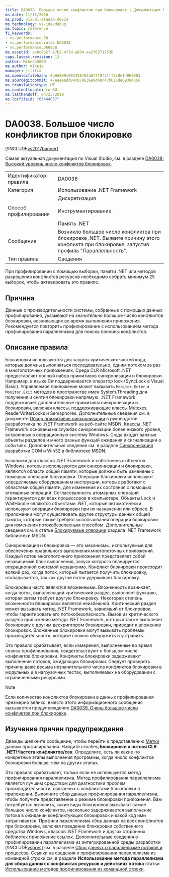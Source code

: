 ```yaml
---
title: DA0038. Большое число конфликтов при блокировке | Документация Майкрософт
ms.date: 11/15/2016
ms.prod: visual-studio-dev14
ms.technology: vs-ide-debug
ms.topic: reference
f1_keywords:
- vs.performance.38
- vs.performance.rules.DA0038
- vs.performance.DA0038
ms.assetid: ae0c8b2f-17b2-4f3d-a834-aa2f6371753b
caps.latest.revision: 13
author: MikeJo5000
ms.author: mikejo
manager: jillfra
ms.openlocfilehash: 0a9d809c901458782a8f7f9f3fff2c8e14069083
ms.sourcegitcommit: 47eeeeadd84c879636e9d48747b615de69384356
ms.translationtype: HT
ms.contentlocale: ru-RU
ms.lasthandoff: 04/23/2019
ms.locfileid: "63444037"
---
```

# <a name="da0038-high-rate-of-lock-contentions"></a>DA0038. Большое число конфликтов при блокировке
[!INCLUDE[vs2017banner](../includes/vs2017banner.md)]

Самая актуальная документация по Visual Studio, см. в разделе [DA0038: Высокий уровень число конфликтов блокировок](https://docs.microsoft.com/visualstudio/profiling/da0038-high-rate-of-lock-contentions).  
  
|||  
|-|-|  
|Идентификатор правила|DA0038|  
|Категория|Использование .NET Framework|  
|Способ профилирования|Дискретизация<br /><br /> Инструментирование<br /><br /> Память .NET|  
|Сообщение|Возникло большое число конфликтов при блокировке .NET. Выявите причину этого конфликта при блокировке, запустив профиль "Параллельность".|  
|Тип правила|Сведения|  
  
 При профилировании с помощью выборки, памяти .NET или методов разрешения конфликтов ресурсов необходимо собрать минимум 25 выборок, чтобы активировать это правило.  
  
## <a name="cause"></a>Причина  
 Данные о производительности системы, собранные с помощью данных профилирования, указывают на значительно большое число конфликтов блокировки, возникающих во время выполнения приложения. Рекомендуется повторить профилирование с использованием метода профилирования параллелизма для поиска причины конфликтов.  
  
## <a name="rule-description"></a>Описание правила  
 Блокировки используются для защиты критических частей кода, которые должны выполняться последовательно, одним потоком за раз в многопоточных приложениях. Среда CLR Microsoft .NET предоставляет полный набор примитивов синхронизации и блокировки. Например, в языке C# поддерживается оператор lock (SyncLock в Visual Basic). Управляемое приложение может вызывать `Monitor.Enter` и `Monitor.Exit` методов в пространстве имен System.Threading для получения и снятия блокировки напрямую. .NET Framework поддерживает дополнительные примитивы синхронизации и блокировки, включая классы, поддерживающие классы Mutexes, ReaderWriterLocks и Semaphores. Дополнительные сведения см. в документе [Обзор примитивов синхронизации](http://go.microsoft.com/fwlink/?LinkId=177867) в руководстве разработчика по .NET Framework на веб-сайте MSDN. Классы .NET Framework основаны на службах синхронизации более низкого уровня, встроенных в операционную систему Windows. Сюда входят важные объекты разделов и много разных функций ожидания и сигнализации о событиях. Дополнительные сведения см. в разделе [Синхронизация](http://go.microsoft.com/fwlink/?LinkId=177869) разработки COM и Win32 в библиотеке MSDN.  
  
 Базовыми для классов .NET Framework и собственных объектов Windows, которые используются для синхронизации и блокировки, являются области общей памяти, которые должны быть изменены с помощью операций блокировки. Операции блокировки используют определяемые оборудованием инструкции, которые работают с областями общей памяти, для изменения их состояния с помощью атомарных операций. Согласованность атомарных операций гарантируется для всех процессоров в компьютере. Объекты Lock и WaitHandle являются объектами .NET, которые автоматически используют операции блокировки при их назначении или сбросе. В приложении могут существовать другие структуры данных общей памяти, которые также требуют использования операций блокировки для изменения потокобезопасным способом. Дополнительные сведения см. в статье [Блокируемые операции](http://go.microsoft.com/fwlink/?LinkId=177870) раздела .NET Framework библиотеки MSDN.  
  
 Синхронизация и блокировка — это механизмы, используемые для обеспечения правильного выполнения многопоточных приложений. Каждый поток многопоточного приложения представляет собой независимый блок выполнения, запуск которого планируется операционной системой независимо. Конфликт блокировки происходит всякий раз, когда поток, который пытается получить блокировку, откладывается, так как другой поток удерживает блокировку.  
  
 Блокировки часто являются вложенными. Вложенность возникает, когда поток, выполняющий критический раздел, выполняет функцию, которая затем требует другую блокировку. Некоторая степень вложенности блокировок является неизбежной. Критический раздел может вызывать метод .NET Framework, зависящий от блокировок, чтобы гарантировать его потокобезопасность. Вызов из критического раздела приложения метода .NET Framework, который также выполняет блокировку с другим дескриптором блокировки, приводит к вложению блокировок. Вложенные блокировки могут вызывать проблемы производительности, которые сложно обнаружить и устранить.  
  
 Это правило срабатывает, если измерения, выполненные во время сеанса профилирования, свидетельствуют о большом числе конфликтов блокировки. Конфликты блокировки задерживают выполнение потоков, ожидающих блокировки. Следует проверять причину даже весьма незначительного числа конфликтов блокировки в модульных и в нагрузочных тестах, выполняемых на оборудовании с ограниченными ресурсами.  
  
> [!NOTE]
> Если количество конфликтов блокировки в данных профилирования чрезмерно велико, вместо этого информационного сообщения вызывается предупреждение [DA0039. Очень большое число конфликтов при блокировке](../profiling/da0039-very-high-rate-of-lock-contentions.md).  
  
## <a name="how-to-investigate-a-warning"></a>Изучение причин предупреждения  
 Дважды щелкните сообщение, чтобы перейти к представлению [Метки](../profiling/marks-view.md) данных профилирования.  Найдите столбец **Блокировки и потоки CLR .NET\Частота конфликтов/сек**. Определите, есть ли какие-то конкретные этапы выполнения программы, когда число конфликтов блокировки больше, чем на других этапах.  
  
 Это правило срабатывает, только если не используется метод профилирования параллелизма. Метод профилирования параллелизма является лучшим средством для диагностики проблем производительности, связанных с конфликтами блокировки в приложении. Выполните сбор данных профилирования параллелизма, чтобы получить представление о режиме блокировки приложения. Вам потребуется выяснить, какие виды блокировок вызывают самое большое число конфликтов, насколько задерживается выполнение потока в ожидании конфликтующих блокировок и какой код ими затрагивается. Профили параллелизма сбор данных на всех конфликтов при блокировке, включая поведение блокировки собственного средства Windows, классов .NET Framework и других сторонних библиотек приложение ссылок. Дополнительные сведения о профилировании параллелизма из интегрированной среды разработки [!INCLUDE[vsprvs](../includes/vsprvs-md.md)] см. в разделе [Сбор данных о параллелизме потоков и процессов](../profiling/collecting-thread-and-process-concurrency-data.md). Ссылки на сведения о профилировании параллелизма из командной строки см. в разделе **Использование метода параллелизма для сбора данных о конфликтах ресурсов и действиях потока** статьи [Использование методов профилирования из командной строки](../profiling/using-profiling-methods-to-collect-performance-data-from-the-command-line.md).
